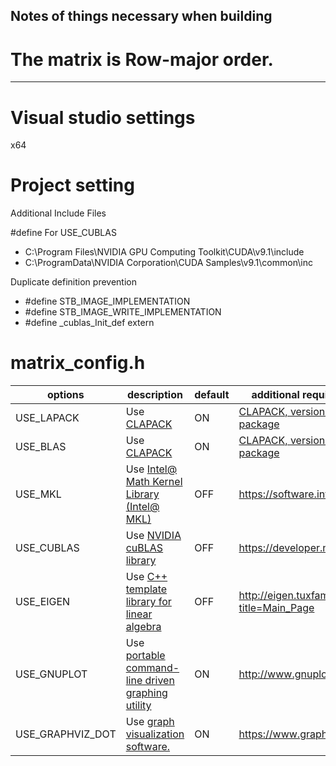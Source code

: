 ## Notes of things necessary when building  

# The matrix is Row-major order.
----------------------

# Visual studio settings  
x64


# Project setting
Additional Include Files

#define For USE_CUBLAS
* C:\Program Files\NVIDIA GPU Computing Toolkit\CUDA\v9.1\include
* C:\ProgramData\NVIDIA Corporation\CUDA Samples\v9.1\common\inc

Duplicate definition prevention
* #define STB_IMAGE_IMPLEMENTATION
* #define STB_IMAGE_WRITE_IMPLEMENTATION
* #define _cublas_Init_def extern

# matrix_config.h  

|options|description|default|additional requirements to use|
|-----|-----|----|----|
|USE_LAPACK|Use [CLAPACK](http://www.netlib.org/clapack/) |ON|[CLAPACK, version 3.2.1 CMAKE package](http://www.netlib.org/clapack/clapack-3.2.1-CMAKE.tgz)|
|USE_BLAS|Use [CLAPACK](http://www.netlib.org/clapack/) |ON|[CLAPACK, version 3.2.1 CMAKE package](http://www.netlib.org/clapack/clapack-3.2.1-CMAKE.tgz)|
|USE_MKL|Use [Intel@ Math Kernel Library (Intel@ MKL)](https://software.intel.com/en-us/mkl)|OFF|https://software.intel.com/en-us/mkl|
|USE_CUBLAS|Use [NVIDIA cuBLAS library](https://developer.nvidia.com/cublas) |OFF|https://developer.nvidia.com/cublas|
|USE_EIGEN|Use [C++ template library for linear algebra](http://eigen.tuxfamily.org/index.php?title=Main_Page) |OFF|http://eigen.tuxfamily.org/index.php?title=Main_Page|
|USE_GNUPLOT|Use [ portable command-line driven graphing utility](http://www.gnuplot.info/) |ON|http://www.gnuplot.info/|
|USE_GRAPHVIZ_DOT|Use [ graph visualization software.](https://www.graphviz.org/) |ON|https://www.graphviz.org/|

